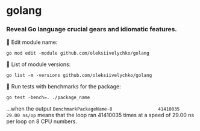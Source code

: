 # golang

### Reveal Go language crucial gears and idiomatic features.

📌 Edit module name:
```
go mod edit -module github.com/oleksiivelychko/golang
```
📌 List of module versions:
```
go list -m -versions github.com/oleksiivelychko/golang
```
📌 Run tests with benchmarks for the package:
```
go test -bench=. ./package_name
```
...when the output `BenchmarkPackageName-8                 41410035                29.00 ns/op`
means that the loop ran 41410035 times at a speed of 29.00 ns per loop on 8 CPU numbers.
